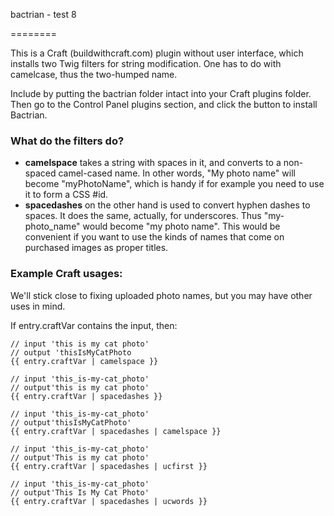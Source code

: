 bactrian - test 8

========

This is a Craft (buildwithcraft.com) plugin without user interface, which installs two Twig filters for string modification. One has to do with camelcase, thus the two-humped name.

Include by putting the bactrian folder intact into your Craft plugins folder. Then go to the Control Panel plugins section, and click the button to install Bactrian.

### What do the filters do?

* **camelspace** takes a string with spaces in it, and converts to a non-spaced camel-cased name. In other words, "My photo name" will become "myPhotoName", which is handy if for example you need to use it to form a CSS #id.
* **spacedashes** on the other hand is used to convert hyphen dashes to spaces. It does the same, actually, for underscores. Thus "my-photo_name" would become "my photo name". This would be convenient if you want to use the kinds of names that come on purchased images as proper titles.

### Example Craft usages:

We'll stick close to fixing uploaded photo names, but you may have other uses in mind.

If entry.craftVar contains the input, then:

    // input 'this is my cat photo'
	// output 'thisIsMyCatPhoto
	{{ entry.craftVar | camelspace }}

    // input 'this_is-my-cat_photo'
	// output'this is my cat photo'
	{{ entry.craftVar | spacedashes }}

    // input 'this_is-my-cat_photo'
	// output'thisIsMyCatPhoto'
    {{ entry.craftVar | spacedashes | camelspace }}

    // input 'this_is-my-cat_photo'
	// output'This is my cat photo'
    {{ entry.craftVar | spacedashes | ucfirst }}

    // input 'this_is-my-cat_photo'
	// output'This Is My Cat Photo'
    {{ entry.craftVar | spacedashes | ucwords }}
